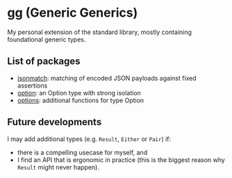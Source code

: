 <!--
SPDX-FileCopyrightText: 2025 Stefan Majewsky <majewsky@gmx.net>
SPDX-License-Identifier: Apache-2.0
-->

# gg (Generic Generics)

My personal extension of the standard library, mostly containing foundational generic types.

## List of packages

- [jsonmatch](./jsonmatch/): matching of encoded JSON payloads against fixed assertions
- [option](./option/): an Option type with strong isolation
- [options](./options/): additional functions for type Option

## Future developments

I may add additional types (e.g. `Result`, `Either` or `Pair`) if:

- there is a compelling usecase for myself, and
- I find an API that is ergonomic in practice (this is the biggest reason why `Result` might never happen).
